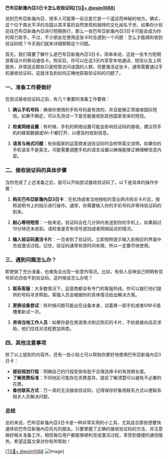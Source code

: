 **巴布亞新幾內亞3日卡怎么收验证码[[TG💪+ @esim1088](https://t.me/s/esim1088)]**

说到巴布亞新幾內亞，很多人可能第一反应是它是一个遥远而神秘的地方。确实，这个位于南太平洋的岛国以其丰富的自然景观和独特的文化闻名于世。如果你计划前往巴布亞新幾內亞进行短期旅行，那么一张巴布亞新幾內亞3日卡可能会成为你的得力助手。不过，不少朋友在使用这张卡时会遇到一个问题：怎么才能顺利收到验证码呢？今天我们就来详细聊聊这个问题。

首先，我们需要了解什么是巴布亞新幾內亞3日卡。简单来说，这是一张专为短期游客设计的移动通信卡。购买后，你可以在这3天内享受本地通话、短信以及上网服务，非常适合那些只是短暂访问该国的人群。但要激活这张卡，通常需要通过手机接收验证码，这就涉及到如何正确地获取验证码的问题了。

### 一、准备工作要做好

在尝试接收验证码之前，有几个重要的准备工作要做：

1. **确认手机号码**：确保你使用的手机号码是有效的，并且能够正常接收国际短信。如果不确定，可以先测试一下是否能接收到其他国家发来的短信。
   
2. **检查网络设置**：有时候，手机的网络设置可能会影响验证码的接收。建议将手机的蜂窝数据或Wi-Fi都打开，以便及时收到信息。

3. **语言与格式问题**：有些国家的运营商发送验证码时会附带英文说明，如果你的手机语言不是英文，可能需要调整手机的语言设置以确保能够正确理解信息内容。

### 二、接收验证码的具体步骤

当你完成了上述准备之后，就可以开始尝试接收验证码了。以下是具体的操作步骤：

1. **购买巴布亞新幾內亞3日卡**：在机场或者当地授权的营业网点购买卡片后，按照说明书上的指示进行操作。通常，你需要输入你的手机号码并等待验证码的到来。

2. **耐心等待短信**：一般来说，验证码会在几分钟内发送到你的手机上。如果超过10分钟还未收到，请检查是否有信号遮挡或者网络延迟的情况。

3. **输入验证码激活卡片**：一旦收到了验证码，立即按照提示输入到相应的界面中完成激活过程。记住，验证码通常有效时间有限，所以一定要尽快使用。

### 三、遇到问题怎么办？

即使做了充分准备，也难免会出现一些意外情况。比如，有些人反映自己明明有信号却迟迟收不到验证码。这时候该怎么办呢？

1. **联系客服**：大多数情况下，运营商都会有专门的客服热线，你可以拨打他们提供的号码寻求帮助。客服人员会根据你的具体情况给出解决方案。

2. **更换设备尝试**：有时候问题可能出在设备本身，试着换一部手机或者SIM卡插槽重新试一次。

3. **咨询当地工作人员**：如果你是在旅游景点附近购买的卡片，不妨直接向店员求助，他们往往对流程更加熟悉。

### 四、其他注意事项

除了以上提到的内容外，还有一些小贴士可以帮助你更好地使用巴布亞新幾內亞3日卡：

- **提前规划行程**：明确自己的行程安排有助于合理选择卡的有效期长度。
- **了解资费标准**：不同地区可能存在资费差异，提前了解清楚可以避免不必要的花费。
- **备份联系方式**：万一真的无法接收验证码，记得保存好备用联系方式以便联系相关人员解决问题。

### 总结

总的来说，巴布亞新幾內亞3日卡是一种非常实用的小工具，尤其适合那些想要快速体验巴布亞新幾內亞风光的朋友。只要掌握了正确的接收验证码的方法，并注意做好相关准备工作，相信每位用户都能够顺利完成激活过程，享受到便捷的通信服务。希望这篇文章对你有所帮助！

[[TG💪+ @esim1088](https://t.me/s/esim1088) ![Image](https://i.postimg.cc/4NQfJmqS/Snipaste-2025-05-13-00-14-12.png)]
